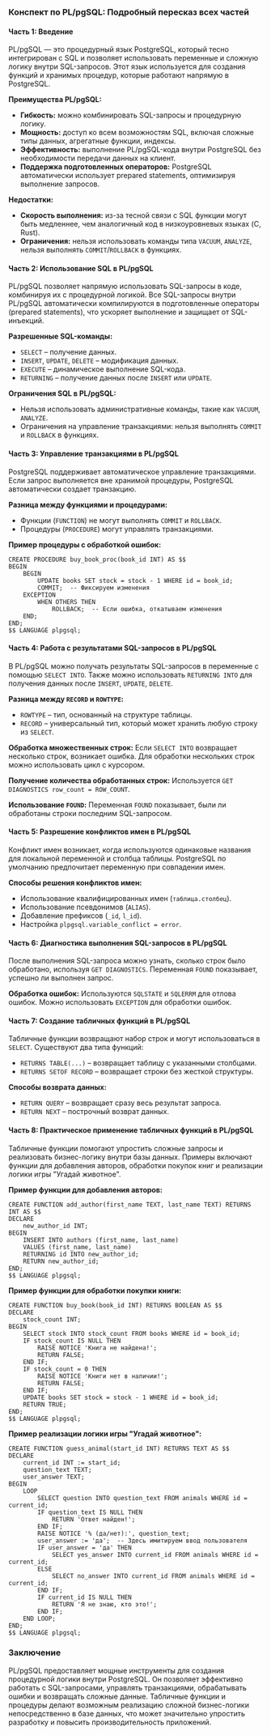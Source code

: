 ### Конспект по PL/pgSQL: Подробный пересказ всех частей

#### Часть 1: Введение
PL/pgSQL — это процедурный язык PostgreSQL, который тесно интегрирован с SQL и позволяет использовать переменные и сложную логику внутри SQL-запросов. Этот язык используется для создания функций и хранимых процедур, которые работают напрямую в PostgreSQL.

**Преимущества PL/pgSQL:**
- **Гибкость:** можно комбинировать SQL-запросы и процедурную логику.
- **Мощность:** доступ ко всем возможностям SQL, включая сложные типы данных, агрегатные функции, индексы.
- **Эффективность:** выполнение PL/pgSQL-кода внутри PostgreSQL без необходимости передачи данных на клиент.
- **Поддержка подготовленных операторов:** PostgreSQL автоматически использует prepared statements, оптимизируя выполнение запросов.

**Недостатки:**
- **Скорость выполнения:** из-за тесной связи с SQL функции могут быть медленнее, чем аналогичный код в низкоуровневых языках (C, Rust).
- **Ограничения:** нельзя использовать команды типа `VACUUM`, `ANALYZE`, нельзя выполнять `COMMIT`/`ROLLBACK` в функциях.

#### Часть 2: Использование SQL в PL/pgSQL
PL/pgSQL позволяет напрямую использовать SQL-запросы в коде, комбинируя их с процедурной логикой. Все SQL-запросы внутри PL/pgSQL автоматически компилируются в подготовленные операторы (prepared statements), что ускоряет выполнение и защищает от SQL-инъекций.

**Разрешенные SQL-команды:**
- `SELECT` – получение данных.
- `INSERT`, `UPDATE`, `DELETE` – модификация данных.
- `EXECUTE` – динамическое выполнение SQL-кода.
- `RETURNING` – получение данных после `INSERT` или `UPDATE`.

**Ограничения SQL в PL/pgSQL:**
- Нельзя использовать административные команды, такие как `VACUUM`, `ANALYZE`.
- Ограничения на управление транзакциями: нельзя выполнять `COMMIT` и `ROLLBACK` в функциях.

#### Часть 3: Управление транзакциями в PL/pgSQL
PostgreSQL поддерживает автоматическое управление транзакциями. Если запрос выполняется вне хранимой процедуры, PostgreSQL автоматически создает транзакцию.

**Разница между функциями и процедурами:**
- Функции (`FUNCTION`) не могут выполнять `COMMIT` и `ROLLBACK`.
- Процедуры (`PROCEDURE`) могут управлять транзакциями.

**Пример процедуры с обработкой ошибок:**
```plpgsql
CREATE PROCEDURE buy_book_proc(book_id INT) AS $$
BEGIN
    BEGIN
        UPDATE books SET stock = stock - 1 WHERE id = book_id;
        COMMIT;  -- Фиксируем изменения
    EXCEPTION
        WHEN OTHERS THEN
            ROLLBACK;  -- Если ошибка, откатываем изменения
    END;
END;
$$ LANGUAGE plpgsql;
```

#### Часть 4: Работа с результатами SQL-запросов в PL/pgSQL
В PL/pgSQL можно получать результаты SQL-запросов в переменные с помощью `SELECT INTO`. Также можно использовать `RETURNING INTO` для получения данных после `INSERT`, `UPDATE`, `DELETE`.

**Разница между `RECORD` и `ROWTYPE`:**
- `ROWTYPE` – тип, основанный на структуре таблицы.
- `RECORD` – универсальный тип, который может хранить любую строку из `SELECT`.

**Обработка множественных строк:**
Если `SELECT INTO` возвращает несколько строк, возникает ошибка. Для обработки нескольких строк можно использовать цикл с курсором.

**Получение количества обработанных строк:**
Используется `GET DIAGNOSTICS row_count = ROW_COUNT`.

**Использование `FOUND`:**
Переменная `FOUND` показывает, были ли обработаны строки последним SQL-запросом.

#### Часть 5: Разрешение конфликтов имен в PL/pgSQL
Конфликт имен возникает, когда используются одинаковые названия для локальной переменной и столбца таблицы. PostgreSQL по умолчанию предпочитает переменную при совпадении имен.

**Способы решения конфликтов имен:**
- Использование квалифицированных имен (`таблица.столбец`).
- Использование псевдонимов (`ALIAS`).
- Добавление префиксов (`_id`, `l_id`).
- Настройка `plpgsql.variable_conflict = error`.

#### Часть 6: Диагностика выполнения SQL-запросов в PL/pgSQL
После выполнения SQL-запроса можно узнать, сколько строк было обработано, используя `GET DIAGNOSTICS`. Переменная `FOUND` показывает, успешно ли выполнен запрос.

**Обработка ошибок:**
Используются `SQLSTATE` и `SQLERRM` для отлова ошибок. Можно использовать `EXCEPTION` для обработки ошибок.

#### Часть 7: Создание табличных функций в PL/pgSQL
Табличные функции возвращают набор строк и могут использоваться в `SELECT`. Существуют два типа функций:
- `RETURNS TABLE(...)` – возвращает таблицу с указанными столбцами.
- `RETURNS SETOF RECORD` – возвращает строки без жесткой структуры.

**Способы возврата данных:**
- `RETURN QUERY` – возвращает сразу весь результат запроса.
- `RETURN NEXT` – построчный возврат данных.

#### Часть 8: Практическое применение табличных функций в PL/pgSQL
Табличные функции помогают упростить сложные запросы и реализовать бизнес-логику внутри базы данных. Примеры включают функции для добавления авторов, обработки покупок книг и реализации логики игры "Угадай животное".

**Пример функции для добавления авторов:**
```plpgsql
CREATE FUNCTION add_author(first_name TEXT, last_name TEXT) RETURNS INT AS $$
DECLARE 
    new_author_id INT;
BEGIN
    INSERT INTO authors (first_name, last_name) 
    VALUES (first_name, last_name)
    RETURNING id INTO new_author_id;
    RETURN new_author_id;
END;
$$ LANGUAGE plpgsql;
```

**Пример функции для обработки покупки книги:**
```plpgsql
CREATE FUNCTION buy_book(book_id INT) RETURNS BOOLEAN AS $$
DECLARE 
    stock_count INT;
BEGIN
    SELECT stock INTO stock_count FROM books WHERE id = book_id;
    IF stock_count IS NULL THEN
        RAISE NOTICE 'Книга не найдена!';
        RETURN FALSE;
    END IF;
    IF stock_count = 0 THEN
        RAISE NOTICE 'Книги нет в наличии!';
        RETURN FALSE;
    END IF;
    UPDATE books SET stock = stock - 1 WHERE id = book_id;
    RETURN TRUE;
END;
$$ LANGUAGE plpgsql;
```

**Пример реализации логики игры "Угадай животное":**
```plpgsql
CREATE FUNCTION guess_animal(start_id INT) RETURNS TEXT AS $$
DECLARE 
    current_id INT := start_id;
    question_text TEXT;
    user_answer TEXT;
BEGIN
    LOOP
        SELECT question INTO question_text FROM animals WHERE id = current_id;
        IF question_text IS NULL THEN
            RETURN 'Ответ найден!';
        END IF;
        RAISE NOTICE '% (да/нет):', question_text;
        user_answer := 'да';  -- Здесь имитируем ввод пользователя
        IF user_answer = 'да' THEN
            SELECT yes_answer INTO current_id FROM animals WHERE id = current_id;
        ELSE
            SELECT no_answer INTO current_id FROM animals WHERE id = current_id;
        END IF;
        IF current_id IS NULL THEN
            RETURN 'Я не знаю, кто это!';
        END IF;
    END LOOP;
END;
$$ LANGUAGE plpgsql;
```

### Заключение
PL/pgSQL предоставляет мощные инструменты для создания процедурной логики внутри PostgreSQL. Он позволяет эффективно работать с SQL-запросами, управлять транзакциями, обрабатывать ошибки и возвращать сложные данные. Табличные функции и процедуры делают возможным реализацию сложной бизнес-логики непосредственно в базе данных, что может значительно упростить разработку и повысить производительность приложений.